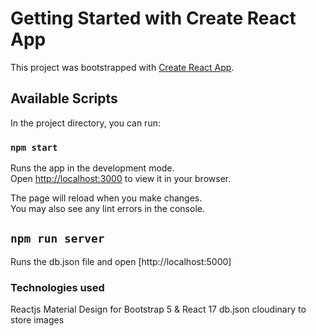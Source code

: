 # Getting Started with Create React App

This project was bootstrapped with [Create React App](https://mdbootstrap.com/docs/b5/react/).

## Available Scripts

In the project directory, you can run:

### `npm start`

Runs the app in the development mode.\
Open [http://localhost:3000](http://localhost:3000) to view it in your browser.

The page will reload when you make changes.\
You may also see any lint errors in the console.

## `npm run server`
Runs the db.json file and open [http://localhost:5000]

### Technologies used
Reactjs
Material Design for Bootstrap 5 & React 17
db.json
cloudinary to store images





